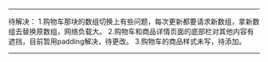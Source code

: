 ***
待解决：
1.购物车那块的数组切换上有些问题，每次更新都要请求新数组，拿新数组去替换原数组，网络负载大。
2.购物车和商品详情页面的底部栏对其他内容有遮挡，目前暂用padding解决，待更改。
3.购物车的商品样式未写，待添加。
***
